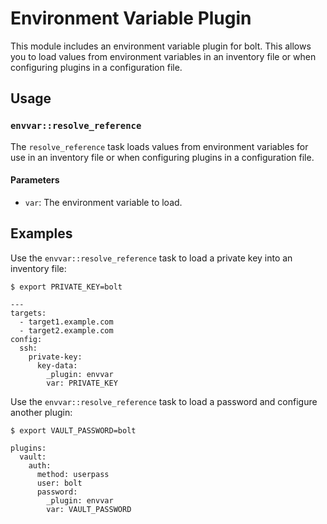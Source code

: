 # Environment Variable Plugin

This module includes an environment variable plugin for bolt. This allows you to load
values from environment variables in an inventory file or when configuring plugins in
a configuration file.

## Usage

### `envvar::resolve_reference`

The `resolve_reference` task loads values from environment variables for use in an
inventory file or when configuring plugins in a configuration file.

#### Parameters

- `var`: The environment variable to load.

## Examples

Use the `envvar::resolve_reference` task to load a private key into an inventory file:

```
$ export PRIVATE_KEY=bolt
```

```
---
targets:
  - target1.example.com
  - target2.example.com
config:
  ssh:
    private-key:
      key-data:
        _plugin: envvar
        var: PRIVATE_KEY
```

Use the `envvar::resolve_reference` task to load a password and configure another
plugin:

```
$ export VAULT_PASSWORD=bolt
```

```
plugins:
  vault:
    auth:
      method: userpass
      user: bolt
      password:
        _plugin: envvar
        var: VAULT_PASSWORD
```
